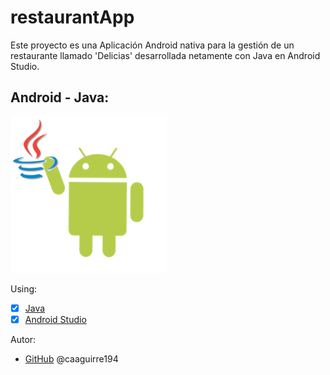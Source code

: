 # restaurantApp
Este proyecto es una Aplicación Android nativa para la gestión de un restaurante llamado 'Delicias' desarrollada netamente con Java en Android Studio.

## Android - Java:
 ![GitHub](/img/android.png)
 
Using:
* [x] [Java](https://www.java.com/es/about/whatis_java.jsp?bucket_value=desktop-chrome80-windows10-64bit&in_query=no) 
* [x] [Android Studio](https://developer.android.com/studio?hl=es-419)

Autor:
*  [GitHub](https://github.com/caaguirre194)
	 @caaguirre194

